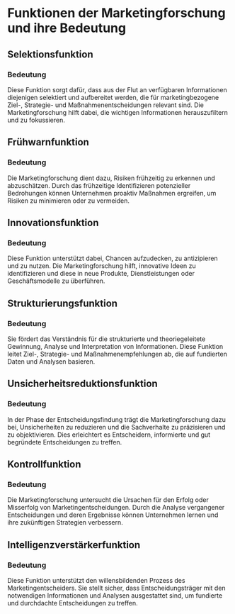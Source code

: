 
# Funktionen der Marketingforschung und ihre Bedeutung

## Selektionsfunktion

### Bedeutung

Diese Funktion sorgt dafür, dass aus der Flut an verfügbaren Informationen diejenigen selektiert und aufbereitet werden, die für marketingbezogene Ziel-, Strategie- und Maßnahmenentscheidungen relevant sind. Die Marketingforschung hilft dabei, die wichtigen Informationen herauszufiltern und zu fokussieren.

## Frühwarnfunktion

### Bedeutung

Die Marketingforschung dient dazu, Risiken frühzeitig zu erkennen und abzuschätzen. Durch das frühzeitige Identifizieren potenzieller Bedrohungen können Unternehmen proaktiv Maßnahmen ergreifen, um Risiken zu minimieren oder zu vermeiden.

## Innovationsfunktion

### Bedeutung

Diese Funktion unterstützt dabei, Chancen aufzudecken, zu antizipieren und zu nutzen. Die Marketingforschung hilft, innovative Ideen zu identifizieren und diese in neue Produkte, Dienstleistungen oder Geschäftsmodelle zu überführen.

## Strukturierungsfunktion

### Bedeutung

Sie fördert das Verständnis für die strukturierte und theoriegeleitete Gewinnung, Analyse und Interpretation von Informationen. Diese Funktion leitet Ziel-, Strategie- und Maßnahmenempfehlungen ab, die auf fundierten Daten und Analysen basieren.

## Unsicherheitsreduktionsfunktion

### Bedeutung

In der Phase der Entscheidungsfindung trägt die Marketingforschung dazu bei, Unsicherheiten zu reduzieren und die Sachverhalte zu präzisieren und zu objektivieren. Dies erleichtert es Entscheidern, informierte und gut begründete Entscheidungen zu treffen.

## Kontrollfunktion

### Bedeutung

Die Marketingforschung untersucht die Ursachen für den Erfolg oder Misserfolg von Marketingentscheidungen. Durch die Analyse vergangener Entscheidungen und deren Ergebnisse können Unternehmen lernen und ihre zukünftigen Strategien verbessern.

## Intelligenzverstärkerfunktion

### Bedeutung

Diese Funktion unterstützt den willensbildenden Prozess des Marketingentscheiders. Sie stellt sicher, dass Entscheidungsträger mit den notwendigen Informationen und Analysen ausgestattet sind, um fundierte und durchdachte Entscheidungen zu treffen.
```
